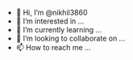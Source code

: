 - 👋 Hi, I’m @nikhil3860
- 👀 I’m interested in ...
- 🌱 I’m currently learning ...
- 💞️ I’m looking to collaborate on ...
- 📫 How to reach me ...

<!---
nikhil3860/nikhil3860 is a ✨ special ✨ repository because its `README.md` (this file) appears on your GitHub profile.
You can click the Preview link to take a look at your changes.
--->
